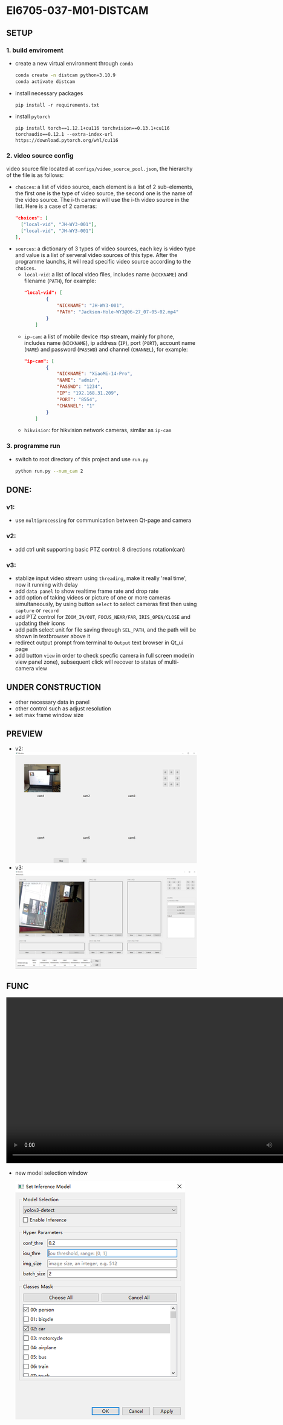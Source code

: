 # EI6705-037-M01-DISTCAM

## SETUP
### 1. build enviroment
+ create a new virtual environment through `conda`
  ```bash
  conda create -n distcam python=3.10.9
  conda activate distcam
  ```
+ install necessary packages
  ```
  pip install -r requirements.txt
  ```
+ install `pytorch`
  ```
  pip install torch==1.12.1+cu116 torchvision==0.13.1+cu116 torchaudio==0.12.1 --extra-index-url https://download.pytorch.org/whl/cu116
  ```

### 2. video source config
video source file located at `configs/video_source_pool.json`, the hierarchy of the file is as follows:
+ `choices`: a list of video source, each element is a list of 2 sub-elements, the first one is the type of video source, the second one is the name of the video source. The i-th camera will use the i-th video source in the list. Here is a case of 2 cameras:
  ```json
  "choices": [
    ["local-vid", "JH-WY3-001"],
    ["local-vid", "JH-WY3-001"]
  ],
  ```
+ `sources`: a dictionary of 3 types of video sources, each key is video type and value is a list of serveral video sources of this type. After the programme launchs, it will read specific video source according to the `choices`.
  + `local-vid`: a list of local video files, includes name (`NICKNAME`) and filename (`PATH`), for example:
    ```json
    "local-vid": [
            {
                "NICKNAME": "JH-WY3-001",
                "PATH": "Jackson-Hole-WY3@06-27_07-05-02.mp4"
            }
        ]
    ```
  + `ip-cam`: a list of mobile device rtsp stream, mainly for phone, includes name (`NICKNAME`), ip address (`IP`), port (`PORT`), account name (`NAME`) and password (`PASSWD`) and channel (`CHANNEL`), for example:
    ```json
    "ip-cam": [
            {
                "NICKNAME": "XiaoMi-14-Pro",
                "NAME": "admin",
                "PASSWD": "1234",
                "IP": "192.168.31.209",
                "PORT": "8554",
                "CHANNEL": "1"
            }
        ]
    ```
  + `hikvision`: for hikvision network cameras, similar as `ip-cam`

### 3. programme run
+ switch to root directory of this project and use `run.py`
  ```bash
  python run.py --num_cam 2
  ```

## DONE:
### v1: 
+ use `multiprocessing` for communication between Qt-page and camera

### v2: 
+ add ctrl unit supporting basic PTZ control: 8 directions rotation(can)


### v3: 
+ stablize input video stream using `threading`, make it really 'real time', now it running with delay
+ add `data panel` to show realtime frame rate and drop rate
+ add option of taking videos or picture of one or more cameras simultaneously, by using button `select` to select cameras first then using `capture` or `record`
+ add PTZ control for `ZOOM_IN/OUT`, `FOCUS_NEAR/FAR`, `IRIS_OPEN/CLOSE` and updating their icons
+ add path select unit for file saving through `SEL_PATH`, and the path will be shown in textbrowser above it
+ redirect output prompt from terminal to `Output` text browser in Qt_ui page
+ add button `view` in order to check specfic camera in full screen mode(in view panel zone), subsequent click will recover to status of multi-camera view

## UNDER CONSTRUCTION
+ other necessary data in panel
+ other control such as adjust resolution
+ set max frame window size

## PREVIEW 
+ v2: ![local](doc/figs/layout/v2.png) 
+ v3: ![local](doc/figs/layout/v3.PNG) 

## FUNC
<video width="816" height="438" controls>
  <source src="doc/figs/function/full_view.mp4" type="video/mp4">
  Your browser does not support the video tag.
</video>

+ new model selection window
 
  ![local](doc/figs/layout/model_sel_new.PNG) 